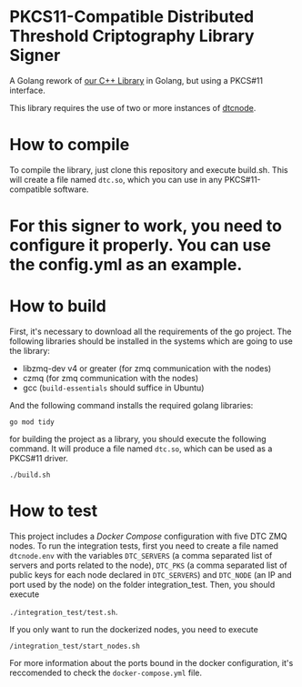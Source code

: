 # PKCS11-Compatible Distributed Threshold Criptography Library Signer

A Golang rework of [our C++ Library](https://github.com/niclabs/tchsm-libdtc) in Golang, but using a PKCS#11 interface.

This library requires the use of two or more instances of [dtcnode](https://github.com/niclabs/dtcnode).

# How to compile

To compile the library, just clone this repository and execute build.sh. This will create a file named `dtc.so`, which you can use in any PKCS#11-compatible software.

For this signer to work, you need to configure it properly. You can use the config.yml as an example.
=======
# How to build

First, it's necessary to download all the requirements of the go project. The following libraries should be installed in the systems which are going to use the library:

* libzmq-dev v4 or greater (for zmq communication with the nodes)
* czmq (for zmq communication with the nodes)
* gcc (`build-essentials` should suffice in Ubuntu)


And the following command installs the required golang libraries:

`go mod tidy`

for building the project as a library, you should execute the following command. It will produce a file named `dtc.so`, which can be used as a PKCS#11 driver.

`./build.sh`

# How to test

This project includes a _Docker Compose_ configuration with five DTC ZMQ nodes. To run the integration tests, first you need to create a file named `dtcnode.env` with the variables `DTC_SERVERS` (a comma separated list of servers and ports related to the node), `DTC_PKS` (a comma separated list of public keys for each node declared in `DTC_SERVERS`) and `DTC_NODE` (an IP and port used by the node) on the folder integration_test. Then, you should execute 

`./integration_test/test.sh`.

If you only want to run the dockerized nodes, you need to execute 

`/integration_test/start_nodes.sh`


For more information about the ports bound in the docker configuration, it's reccomended to check the `docker-compose.yml` file.
